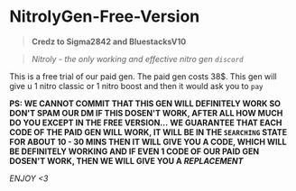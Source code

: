 # NitrolyGen-Free-Version

> **Credz to Sigma2842 and BluestacksV10**

> *Nitroly - the only working and effective nitro gen `discord`*

This is a free trial of our paid gen. The paid gen costs 38$. This gen will give u 1 nitro classic or 1 nitro boost and then it would ask you to `pay`

**PS: WE CANNOT COMMIT THAT THIS GEN WILL DEFINITELY WORK SO DON'T SPAM OUR DM IF THIS DOSEN'T WORK, AFTER ALL HOW MUCH DO YOU EXCEPT IN THE FREE VERSION...** 
**WE GUARANTEE THAT EACH CODE OF THE PAID GEN WILL WORK, IT WILL BE IN THE `SEARCHING` STATE FOR ABOUT 10 - 30 MINS THEN IT WILL GIVE YOU A CODE, WHICH WILL BE DEFINITELY WORKING AND IF EVEN 1 CODE OF OUR PAID GEN DOSEN'T WORK, THEN WE WILL GIVE YOU A _REPLACEMENT_**

*ENJOY <3*
